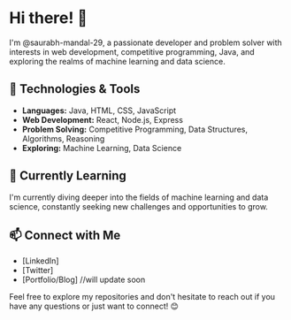 # Hi there! 👋

I'm @saurabh-mandal-29, a passionate developer and problem solver with interests in web development, competitive programming, Java, and exploring the realms of machine learning and data science.

## 🔧 Technologies & Tools

- **Languages:** Java, HTML, CSS, JavaScript
- **Web Development:** React, Node.js, Express
- **Problem Solving:** Competitive Programming, Data Structures, Algorithms, Reasoning
- **Exploring:** Machine Learning, Data Science

## 🌱 Currently Learning

I'm currently diving deeper into the fields of machine learning and data science, constantly seeking new challenges and opportunities to grow.

## 📫 Connect with Me

- [LinkedIn]
- [Twitter]
- [Portfolio/Blog] //will update soon

Feel free to explore my repositories and don't hesitate to reach out if you have any questions or just want to connect! 😊
